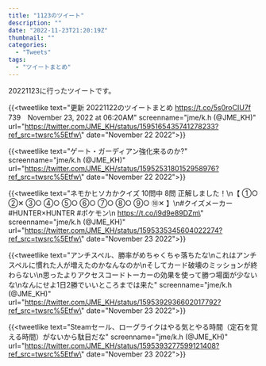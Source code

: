 ```yaml
---
title: "1123のツイート"
description: ""
date: "2022-11-23T21:20:19Z"
thumbnail: ""
categories:
  - "Tweets"
tags:
  - "ツイートまとめ"
---
```

20221123に行ったツイートです。
<!--more-->
{{<tweetlike text=\"更新 20221122のツイートまとめ https://t.co/5s0roCIU7f 739　November 23, 2022 at 06:20AM\" screenname=\"jme/k.h (@JME_KH)\" url=\"https://twitter.com/JME_KH/status/1595165435741278233?ref_src=twsrc%5Etfw\" date=\"November 22 2022\">}}

{{<tweetlike text=\"ゲート・ガーディアン強化来るのか?\" screenname=\"jme/k.h (@JME_KH)\" url=\"https://twitter.com/JME_KH/status/1595253180152958976?ref_src=twsrc%5Etfw\" date=\"November 22 2022\">}}

{{<tweetlike text=\"ネモかヒソカかクイズ 10問中 8問 正解しました！\n【 ①○ ②✕ ③○ ④○ ⑤○ ⑥○ ⑦○ ⑧○ ⑨○ ⑩✕ 】\n#クイズメーカー #HUNTER×HUNTER #ポケモン\n https://t.co/i9d9e89DZm\" screenname=\"jme/k.h (@JME_KH)\" url=\"https://twitter.com/JME_KH/status/1595335345604022274?ref_src=twsrc%5Etfw\" date=\"November 23 2022\">}}

{{<tweetlike text=\"アンチスペル、勝率がめちゃくちゃ落ちたな\nこれはアンチスペルに慣れた人が増えたのかなんなのか\nそしてカード破壊のミッションが終わらない\n思ったよりアクセスコードトーカーの効果を使って勝つ場面が少ないな\nなんにせよ1日2勝でいいところまでは来た\" screenname=\"jme/k.h (@JME_KH)\" url=\"https://twitter.com/JME_KH/status/1595392936602017792?ref_src=twsrc%5Etfw\" date=\"November 23 2022\">}}

{{<tweetlike text=\"Steamセール、ローグライクはやる気とやる時間（定石を覚える時間）がないから駄目だな\" screenname=\"jme/k.h (@JME_KH)\" url=\"https://twitter.com/JME_KH/status/1595393277599121408?ref_src=twsrc%5Etfw\" date=\"November 23 2022\">}}

